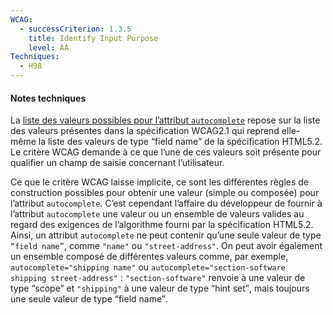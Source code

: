 ```yaml
---
WCAG:
  - successCriterion: 1.3.5
    title: Identify Input Purpose
    level: AA
Techniques:
  - H98
---
```


#### Notes techniques

La [liste des valeurs possibles pour l’attribut `autocomplete`](#liste-des-valeurs-possibles-pour-l-attribut-autocomplete) repose sur la liste des valeurs présentes dans la spécification WCAG2.1 qui reprend elle-même la liste des valeurs de type “field name” de la spécification HTML5.2. Le critère WCAG demande à ce que l’une de ces valeurs soit présente pour qualifier un champ de saisie concernant l’utilisateur.

Ce que le critère WCAG laisse implicite, ce sont les différentes règles de construction possibles pour obtenir une valeur (simple ou composée) pour l’attribut `autocomplete`. C’est cependant l’affaire du développeur de fournir à l’attribut `autocomplete` une valeur ou un ensemble de valeurs valides au regard des exigences de l’algorithme fourni par la spécification HTML5.2. Ainsi, un attribut `autocomplete` ne peut contenir qu’une seule valeur de type `“field name”`, comme `"name"` ou `"street-address"`. On peut avoir également un ensemble composé de différentes valeurs comme, par exemple, `autocomplete="shipping name"` ou `autocomplete="section-software shipping street-address"` : `"section-software"` renvoie à une valeur de type <span lang="en">“scope”</span> et `"shipping"` à une valeur de type <span lang="en">“hint set”</span>, mais toujours une seule valeur de type <span lang="en">“field name”</span>.
